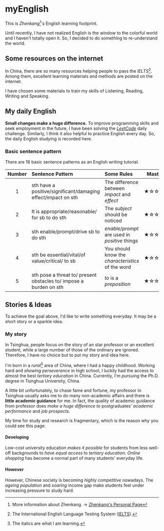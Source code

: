 # myEnglish

This is _Zhenkang_[^1]'s English learning footprint.

Until recently, I have not realized English is the window to the colorful world and I haven't totally open it.
So, I decided to do something to re-understand the world.

## Some resources on the internet

In China, there are so many resources helping people to pass the _IELTS_[^2]. Among them, excellent learning materials and methods are posted on the internet.

I have chosen some materials to train my skills of Listening, Reading, Writing and Speaking.

## My daily English

**Small changes make a huge difference.** To improve programming skills and seek employment in the future, I have been solving the _[LeetCode](https://github.com/qizhenkang/myLeetCode)_ daily challenge.
Similarly, I think it also helpful to practice English every day.
So, the daily English studying is recorded here.

### Basic sentence pattern

There are 18 basic sentence patterns as an English writing tutorial.

| Number | Sentence Pattern                                                   | Some Rules                                        | Mastery |
| :----: | :----------------------------------------------------------------- | :------------------------------------------------ | :-----: |
|   1    | sth have a positive/significant/damaging effect/impact on sth      | The difference between _impact_ and _effect_      |  ★☆☆☆☆  |
|   2    | It is appropriate/reasonable/ for sb to do sth                     | The _subject_ should be noticed                   |  ★☆☆☆☆  |
|   3    | sth enable/prompt/drive sb to do sth                               | _enable_/_prompt_ are used in _positive_ things   |  ★☆☆☆☆  |
|   4    | sth be essential/vital/of value/critical/ to sb                    | You should know the _characteristics_ of the word |  ★☆☆☆☆  |
|   5    | sth pose a threat to/ present obstacles to/ impose a burden on sth | _to_ is a _preposition_                           |  ★☆☆☆☆  |

## Stories & Ideas

To achieve the goal above, I'd like to write something everyday. It may be a short story or a sparkle idea.

### My story

In Tsinghua, people focus on the story of an star professor or an excellent student, while a large number of those of the ordinary are ignored. Therefore, I have no choice but to put my story and idea here.

I'm born in a _rural_[^4] area of China, where I had a happy childhood. Working hard and _showing perseverance_ in high school, I luckily had the access to almost the best _tertiary education_ in China. Currently, I'm _pursuing_ the Ph.D. degree in Tsinghua University, China.

A little bit unfortunately, to chase fame and fortune, my professor in Tsinghua usually asks me to do many non-academic affairs and there is **little academic guidance** for me.
In fact, the quality of academic guidance from professor does _make a huge difference to_ postgraduates' _academic performance_ and _job prospects_.

My time for study and research is fragmentary, which is the reason why you could see this page.

<!-- ### About China

I'd like to write something about my motherland, China, from the perspective of a native resident. -->

#### Developing

Low-cost university education _makes it possible_ for students from less well-off backgrounds to _have equal access_ to _tertiary education_.
_Online shopping_ has become a normal part of many students' everyday life.

#### However

However, Chinese society is becoming _highly competitive_ nowadays.
The _ageing population_ and _soaring_ income gap make students feel under increasing pressure to study hard.

<!-- ### Why is English so significant for non-native English people  -->

<!-- show perseverance -->

<!-- make a decent living -->

[^1]: More information about Zhenkang. -> [Zhenkang's Personal Page](https://qizhenkang.github.io/)
[^2]: The International English Language Testing System ([IELTS](https://www.ielts.org/)).
[^4]: The italics are what I am learning.

<!-- [^3]: The structure of the sentence. -->
